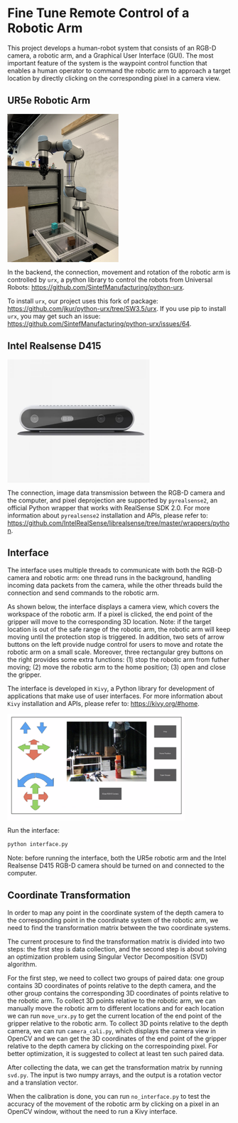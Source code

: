 # Fine Tune Remote Control of a Robotic Arm

This project develops a human-robot system that consists of an RGB-D camera, a robotic arm, and a Graphical User Interface (GUI). The most important feature of the system is the waypoint control function that enables a human operator to command the robotic arm to approach a target location by directly clicking on the corresponding pixel in a camera view. 


## UR5e Robotic Arm

<img style="float" align="center" src="robotic_arm.jpg" title="robot" width="250">

In the backend, the connection, movement and rotation of the robotic arm is controlled by ``urx``, a python library to control the robots from Universal Robots: https://github.com/SintefManufacturing/python-urx.

To install ``urx``, our project uses this fork of package:
https://github.com/jkur/python-urx/tree/SW3.5/urx. If you use pip to install ``urx``, you may get such an issue: https://github.com/SintefManufacturing/python-urx/issues/64.

## Intel Realsense D415

<img style="float" align="center" src="camera.png" title="camera" width="320">

The connection, image data transmission between the RGB-D camera and the computer, and pixel deprojection are supported by ``pyrealsense2``, an official Python wrapper that works with RealSense SDK 2.0. For more information about ``pyrealsense2`` installation and APIs, please refer to: https://github.com/IntelRealSense/librealsense/tree/master/wrappers/python. 


## Interface

The interface uses multiple threads to communicate with both the RGB-D camera and robotic arm: one thread runs in the background, handling incoming data packets from the camera, while the other threads build the connection and send commands to the robotic arm.

As shown below, the interface displays a camera view, which covers the workspace of the robotic arm. If a pixel is clicked, the end point of the gripper will move to the corresponding 3D location. Note: if the target location is out of the safe range of the robotic arm, the robotic arm will keep moving until the protection stop is triggered. In addition, two sets of arrow buttons on the left provide nudge control for users to move and rotate the robotic arm on a small scale. Moreover, three rectangular grey buttons on the right provides some extra functions: (1) stop the robotic arm from futher moving; (2) move the robotic arm to the home position; (3) open and close the gripper. 

The interface is developed in ``Kivy``, a Python library for development of applications that make use of user interfaces. For more information about ``Kivy`` installation and APIs, please refer to: https://kivy.org/#home.

<img style="float" align="center" src="interface.png" title="Interface" width="400">

Run the interface:
```sh
python interface.py
```
Note: before running the interface, both the UR5e robotic arm and the Intel Realsense D415 RGB-D camera should be turned on and connected to the computer.


## Coordinate Transformation

In order to map any point in the coordinate system of the depth camera to the corresponding point in the coordinate system of the robotic arm, we need to find the transformation matrix between the two coordinate systems. 

The current procesure to find the transformation matrix is divided into two steps: the first step is data collection, and the second step is about solving an optimization problem using Singular Vector Decomposition (SVD) algorithm.

For the first step, we need to collect two groups of paired data: one group contains 3D coordinates of points relative to the depth camera, and the other group contains the corresponding 3D coordinates of points relative to the robotic arm. To collect 3D points relative to the robotic arm, we can manually move the robotic arm to different locations and for each location we can run `move_urx.py` to get the current location of the end point of the gripper relative to the robotic arm. To collect 3D points relative to the depth camera, we can run `camera_cali.py`, which displays the camera view in OpenCV and we can get the 3D coordinates of the end point of the gripper relative to the depth camera by clicking on the correspoinding pixel. For better optimization, it is suggested to collect at least ten such paired data.

After collecting the data, we can get the transformation matrix by running `svd.py`. The input is two numpy arrays, and the output is a rotation vector and a translation vector.

When the calibration is done, you can run `no_interface.py` to test the accuracy of the movement of the robotic arm by clicking on a pixel in an OpenCV window, without the need to run a Kivy interface.



